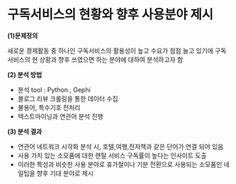 # 구독서비스의 현황와 향후 사용분야 제시

**(1)문제정의** 

새로운 경제활동 중 하나인 구독서비스의 활용성이 높고 수요가 점점 늘고 있기에 구독서비스의 현 상황과 향후 쓰였으면 하는 분야에 대하여 분석하고자 함

**(2) 분석 방법**
 
- 분석 tool :  Python , Gephi
- 블로그 리뷰 크롤링을 통한 데이터 수집
- 불용어, 특수기호 전처리
- 텍스트마이닝과 연관어 분석 진행

**(3) 분석 결과**

- 연관어 네트워크 시각화 분석 시, 호텔,여행,전자책과 같은 단어가 연결 되어 있음
- 사용 가치 있는 소모품에 대한 렌탈 서비스 구독률이 높다는 인사이트 도출
- 이러한 특성과 비슷한 사용 분야로 휴가철이나 기분 전환으로 사용되는 소모품인 네일팁을 향후 기대 분야로 제시
